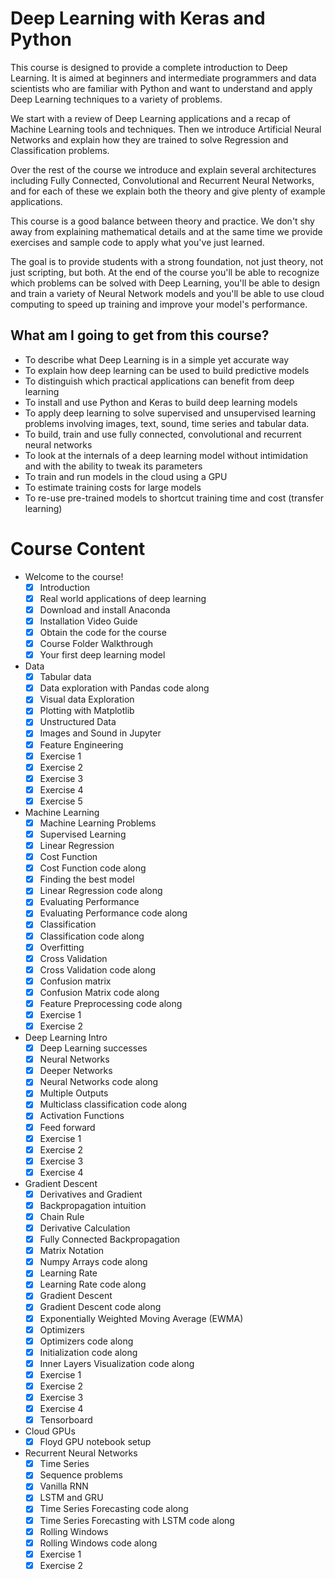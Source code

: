 # Deep Learning with Keras and Python

This course is designed to provide a complete introduction to Deep Learning. It is aimed at beginners and intermediate programmers and data scientists who are familiar with Python and want to understand and apply Deep Learning techniques to a variety of problems.

We start with a review of Deep Learning applications and a recap of Machine Learning tools and techniques. Then we introduce Artificial Neural Networks and explain how they are trained to solve Regression and Classification problems.

Over the rest of the course we introduce and explain several architectures including Fully Connected, Convolutional and Recurrent Neural Networks, and for each of these we explain both the theory and give plenty of example applications.

This course is a good balance between theory and practice. We don't shy away from explaining mathematical details and at the same time we provide exercises and sample code to apply what you've just learned.

The goal is to provide students with a strong foundation, not just theory, not just scripting, but both. At the end of the course you'll be able to recognize which problems can be solved with Deep Learning, you'll be able to design and train a variety of Neural Network models and you'll be able to use cloud computing to speed up training and improve your model's performance.

## What am I going to get from this course?

- To describe what Deep Learning is in a simple yet accurate way
- To explain how deep learning can be used to build predictive models
- To distinguish which practical applications can benefit from deep learning
- To install and use Python and Keras to build deep learning models
- To apply deep learning to solve supervised and unsupervised learning problems involving images, text, sound, time series and tabular data.
- To build, train and use fully connected, convolutional and recurrent neural networks
- To look at the internals of a deep learning model without intimidation and with the ability to tweak its parameters
- To train and run models in the cloud using a GPU
- To estimate training costs for large models
- To re-use pre-trained models to shortcut training time and cost (transfer learning)

# Course Content

- Welcome to the course!
  - [x] Introduction
  - [x] Real world applications of deep learning
  - [x] Download and install Anaconda
  - [x] Installation Video Guide
  - [x] Obtain the code for the course
  - [x] Course Folder Walkthrough
  - [x] Your first deep learning model

- Data
  - [x] Tabular data
  - [x] Data exploration with Pandas code along
  - [x] Visual data Exploration
  - [x] Plotting with Matplotlib
  - [x] Unstructured Data
  - [x] Images and Sound in Jupyter
  - [x] Feature Engineering
  - [x] Exercise 1
  - [x] Exercise 2
  - [x] Exercise 3
  - [x] Exercise 4
  - [x] Exercise 5
 
- Machine Learning
  - [x] Machine Learning Problems
  - [x] Supervised Learning
  - [x] Linear Regression
  - [x] Cost Function
  - [x] Cost Function code along
  - [x] Finding the best model
  - [x] Linear Regression code along
  - [x] Evaluating Performance
  - [x] Evaluating Performance code along
  - [x] Classification
  - [x] Classification code along
  - [x] Overfitting
  - [x] Cross Validation
  - [x] Cross Validation code along
  - [x] Confusion matrix
  - [x] Confusion Matrix code along
  - [x] Feature Preprocessing code along
  - [x] Exercise 1
  - [x] Exercise 2

- Deep Learning Intro
  - [x] Deep Learning successes
  - [x] Neural Networks
  - [x] Deeper Networks
  - [x] Neural Networks code along
  - [x] Multiple Outputs
  - [x] Multiclass classification code along
  - [x] Activation Functions
  - [x] Feed forward
  - [x] Exercise 1
  - [x] Exercise 2
  - [x] Exercise 3
  - [x] Exercise 4

- Gradient Descent
  - [x] Derivatives and Gradient
  - [x] Backpropagation intuition
  - [x] Chain Rule
  - [x] Derivative Calculation
  - [x] Fully Connected Backpropagation
  - [x] Matrix Notation
  - [x] Numpy Arrays code along
  - [x] Learning Rate
  - [x] Learning Rate code along
  - [x] Gradient Descent
  - [x] Gradient Descent code along
  - [x] Exponentially Weighted Moving Average (EWMA)
  - [x] Optimizers
  - [x] Optimizers code along
  - [x] Initialization code along
  - [x] Inner Layers Visualization code along
  - [x] Exercise 1
  - [x] Exercise 2
  - [x] Exercise 3
  - [x] Exercise 4
  - [x] Tensorboard

- Cloud GPUs
  - [x] Floyd GPU notebook setup

- Recurrent Neural Networks
  - [x] Time Series
  - [x] Sequence problems
  - [x] Vanilla RNN
  - [x] LSTM and GRU
  - [x] Time Series Forecasting code along
  - [x] Time Series Forecasting with LSTM code along
  - [x] Rolling Windows
  - [x] Rolling Windows code along
  - [x] Exercise 1
  - [x] Exercise 2
